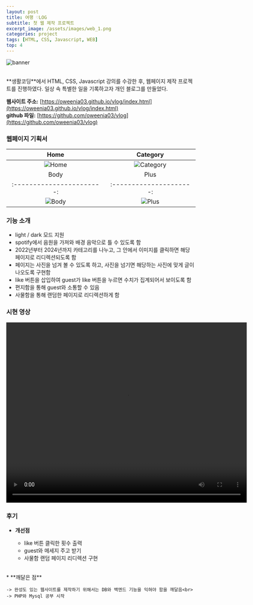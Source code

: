```yaml
---
layout: post
title: 여행 ♡LOG
subtitle: 첫 웹 제작 프로젝트
excerpt_image: /assets/images/web_1.png
categories: project
tags: [HTML, CSS, Javascript, WEB] 
top: 4
---
```


![banner](https://github.com/oweenia03/owen/blob/main/_site/assets/images/web_1.png)

<br>
**생활코딩**에서 HTML, CSS, Javascript 강의를 수강한 후, 웹페이지 제작 프로젝트를 진행하였다. 
일상 속 특별한 일을 기록하고자 개인 블로그를 만들었다.


**웹사이트 주소:** [https://oweenia03.github.io/vlog/index.html](https://oweenia03.github.io/vlog/index.html)<br>
**github 파일:** [https://github.com/oweenia03/vlog](https://github.com/oweenia03/vlog)


### 웹페이지 기획서 ###

| Home                 | Category                 |
|:-----------------------:|:---------------------:|
| ![Home](https://github.com/oweenia03/owen/blob/main/_site/assets/images/SISS_page-0001.jpg)   | ![Category](https://github.com/oweenia03/owen/blob/main/_site/assets/images/SISS_page-0002.jpg)   |
| Body                 | Plus                  |
|:-----------------------:|:---------------------:|
| ![Body](https://github.com/oweenia03/owen/blob/main/_site/assets/images/SISS_page-0003.jpg) | ![Plus](https://github.com/oweenia03/owen/blob/main/_site/assets/images/SISS_page-0004.jpg)   |


### 기능 소개 ###

* light / dark 모드 지원
* spotify에서 음원을 가져와 배경 음악으로 틀 수 있도록 함  
* 2022년부터 2024년까지 카테고리를 나누고, 그 안에서 이미지를 클릭하면 해당 페이지로 리디렉션되도록 함
* 페이지는 사진을 넘겨 볼 수 있도록 하고, 사진을 넘기면 해당하는 사진에 맞게 글이 나오도록 구현함
* like 버튼을 삽입하여 guest가 like 버튼을 누르면 수치가 집계되어서 보이도록 함
* 편지함을 통해 guest와 소통할 수 있음
* 사물함을 통해 랜덤한 페이지로 리디렉션하게 함


### 시현 영상 ###

<video width="640" height="480" controls>
  <source src="https://github.com/oweenia03/owen/blob/main/_site/assets/videos/VLOG_시현.mp4" type="video/mp4">
  Your browser does not support the video tag.
</video>


### 후기 ###

* **개선점**

    * like 버튼 클릭한 횟수 출력
    * guest와 메세지 주고 받기
    * 사물함 랜덤 페이지 리디렉션 구현

<br>
* **깨달은 점**

    -> 완성도 있는 웹사이트를 제작하기 위해서는 DB와 백엔드 기능을 익혀야 함을 깨달음<br>
    -> PHP와 Mysql 공부 시작
